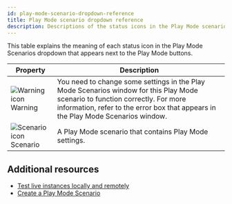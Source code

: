 ```yaml
---
id: play-mode-scenario-dropdown-reference
title: Play Mode scenario dropdown reference
description: Descriptions of the status icons in the Play Mode scenario dropdown.
---
```

This table explains the meaning of each status icon in the Play Mode Scenarios dropdown that appears next to the Play Mode buttons.

|**Property**|**Description**|
|-|-|
|![Warning icon](/img/Warning-32.png) Warning|You need to change some settings in the Play Mode Scenarios window for this Play Mode scenario to function correctly. For more information, refer to the error box that appears in the Play Mode Scenarios window. |
|![Scenario icon](/img/d_PlaymodeScenario-32.png) Scenario| A Play Mode scenario that contains Play Mode settings.|

## Additional resources
* [Test live instances locally and remotely](play-mode-scenario-about.md)
* [Create a Play Mode Scenario](play-mode-scenario-create.md)